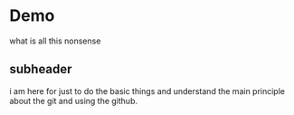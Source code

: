 # Demo

what is all this nonsense

## subheader

i am here for just to do the basic things and understand the main principle about the git and using the github.
